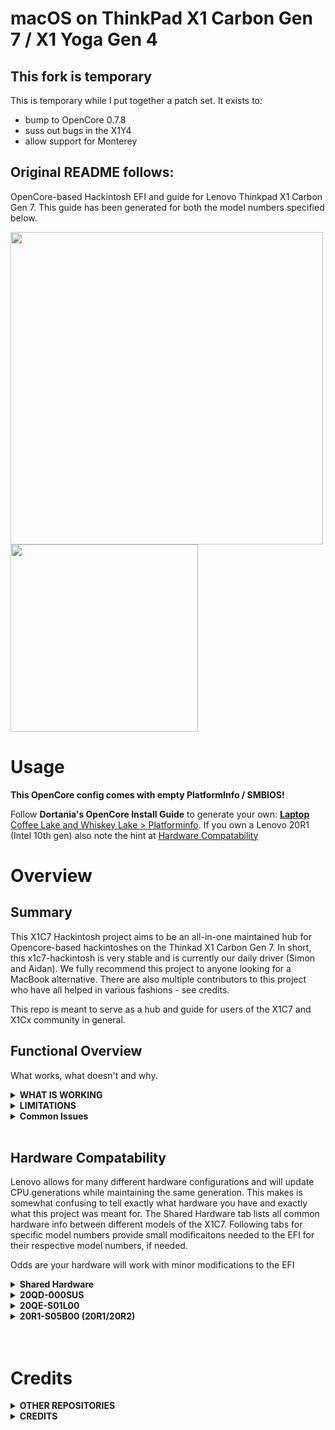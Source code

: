 # macOS on ThinkPad X1 Carbon Gen 7 / X1 Yoga Gen 4

## This fork is temporary

This is temporary while I put together a patch set. It exists to:

* bump to OpenCore 0.7.8
* suss out bugs in the X1Y4
* allow support for Monterey

## Original README follows:

OpenCore-based Hackintosh EFI and guide for Lenovo Thinkpad X1 Carbon Gen 7. This guide has been generated for both the model numbers specified below.

<p float="center">
  <img src="./docs/macOS-overview.png" width="500" />
  <img src="./docs/laptop-image.png" width="300" /> 
</p>


# Usage
**This OpenCore config comes with empty PlatformInfo / SMBIOS!**

Follow **Dortania's OpenCore Install Guide** to generate your own: [**Laptop** Coffee Lake and Whiskey Lake > Platforminfo](https://dortania.github.io/OpenCore-Install-Guide/config-laptop.plist/coffee-lake.html#platforminfo). If you own a Lenovo 20R1 (Intel 10th gen) also note the hint at [Hardware Compatability](https://github.com/aidanchandra/x1c7-hackintosh#hardware-compatability)
<br />

# Overview
## Summary

This X1C7 Hackintosh project aims to be an all-in-one maintained hub for Opencore-based hackintoshes on the Thinkad X1 Carbon Gen 7. In short, this x1c7-hackintosh is very stable and is currently our daily driver (Simon and Aidan). We fully recommend this project to anyone looking for a MacBook alternative. There are also multiple contributors to this project who have all helped in various fashions - see credits.

This repo is meant to serve as a hub and guide for users of the X1C7 and X1Cx community in general.
<br />


## Functional Overview
What works, what doesn't and why.
<details>
<summary><strong> WHAT IS WORKING </strong></summary>

### Install
| working | Device / Step                             | Comment            |
|:-------:|:------------------------------------------|:-------------------|
| ✅ | Booting macOS installer                        |                    |
| ✅ | Installed to HD                                |                    |
| ✅ | Installed to HD and Dualbooting Windows on the same drive Windows                                | Use [this](https://www.youtube.com/watch?v=ztxHRGdX0Sw&t=3s) guide to setup dualboot on the same drive|

### Post-Install

| working | Device / Step                             | Comment            |
|:-------:|:------------------------------------------|:-------------------|
| ✅ | Graphics                                       | Requires `WhateverGreen.kext` |
| ✅ | Touchpad                                       | Requires ``VoodooGPIO, VoodooI2CServices,VoodooInput`` This was very trial-and-error based and I reccomend looking at our config.plist. Order and location matter. |
| ✅ | Trackpoint                                     | Requires ``VoodooPS2`` |
| ✅ | Keyboard                                       | Requires ``VoodooPS2`` |
| ✅ | Keyboard-Multimedia Fn keys                    | Requires `YogaSMC.kext` + **TODO: Add ACPI here** and [YogaSMC-App](https://github.com/zhen-zen/YogaSMC) |
| ✅ | WiFi                                           | Native WiFi with `AirportItlwm.kext` - no companion app required |
| ✅ | Bluetooth                                      | `IntelBluetoothFirmware.kext` and `IntelBluetoothInjector.kext` <br> ⚠️ audio input (e.g. of headset) is not working, see [#3](https://github.com/aidanchandra/x1c7-hackintosh/issues/3) |
| ❌ | WWAN                                           | DISABLED at BIOS to conserve power|
| ✅ | Ethernet                                       | `IntelMausi.kext` for bundled USB-C adapter |
| ✅ | Hibernation                                    | ``hibernatemode=3`` |
| ✅ | HDMI output                                    | Requires **WEG?** |
| ✅ | USB A / USB C                                  | |
| ✅ | Thunderbolt 3                                  | Tested with a Vega 64 EGUP in a Razer Core X Enclosure, requires TB3 BIOS Assist to be ENABLED|
| ✅| Webcam                                          | _checked on 2021-02-19_ |
| ✅ | Audio                                          | ✅ _Internal Speaker_ and _Headphones_ / _Line in_ <br> ⚠️ _Internal Microphone_ not working <br> Realtek ALC285, layout 11, 21, 31 (all seem to work equal) **TODO supported layouts have changed** ➡️ ``boot-args: alcid=71`` |
| ✅ | iCloud (App Store, iMessage, FaceTime, etc)    | All iServices work |
| ❓ | HiDPI, Handoff, Sidecar                        | Handoff/sidecar sporadic function. Would not rely on these |
| ❌ | Fingerprint Reader                             | Disabled in BIOS to save power |
| ✅ | Power Management Optimizations                 | Fully working with CPUFriend and CPUFriendFriend, more options with YogaSMC to come |
| ✅ | Intel SpeedStep                                | Fully working (Higher performance when plugged in, lower when on battery, tested with GeekBench 5) |

> ✅ Fully functional; ❓ Untested/Intermittent (might work); ❌ Non-functional

</details>


<details>
<summary><strong> LIMITATIONS </strong></summary>
  
Limitations what is not working as expected or improvements:

 - **Bluetooth**: [General Limiations of IntelBluetoothFirmware](https://openintelwireless.github.io/IntelBluetoothFirmware/FAQ.html) + [Bluetooth Headsets No Mic #3](https://github.com/aidanchandra/x1c7-hackintosh/issues/3) 

</details>

<details>
<summary><strong> Common Issues </strong></summary>
  
gioLockscreenState error is a common one working with uncommon iGPUs (like our UHD 620)
See issue #11 for solution

</details>

<br />

## Hardware Compatability
Lenovo allows for many different hardware configurations and will update CPU generations while maintaining the same generation. This makes is somewhat confusing to tell exactly what hardware you have and exactly what this project was meant for. The Shared Hardware tab lists all common hardware info between different models of the X1C7. Following tabs for specific model numbers provide small modificaitons needed to the EFI for their respective model numbers, if needed.

Odds are your hardware will work with minor modifications to the EFI



<details>
<summary><strong> Shared Hardware </strong></summary>

**Again: These are the hardware specs of `20QES01L00` and `20QD-000SUS`:**
Refer to [ThinkPad_X1_Carbon_7th_Gen_Spec.PDF](https://github.com/suhrmann/x1c7-hackintosh/blob/master/docs/references/ThinkPad_X1_Carbon_7th_Gen_Spec.PDF) for possible stock ThinkPad X1 7th Gen configurations. <br>
Source: [Lenovo Product Specification Reference (PSREF) [psref.lenovo.com]](https://psref.lenovo.com/Product/ThinkPad/ThinkPad_X1_Carbon_7th_Gen)


|                  |                 |
| :--------------- | :-------------- |
| **Ports**        | 2x USB 3.1 Gen 1 (Right USB Always On) |
|                  | 2x USB 3.1 Type-C Gen 2 / Thunderbolt 3 (Power Delivery and DisplayPort) [Max 5120x2880 @60Hz] |
|                  | HDMI 1.4b (Max 4096x2160 @24Hz) |                 |
| **Ethernet**     | via ThinkPad Ethernet Extension Adapter Gen 2: I219-LM Ethernet (vPro) |
| **WLAN + BT**    | Intel Wireless-AC 9560, Wi-Fi 2x2 802.11ac + Bluetooth 5.0 |
| **WWAN(optional)** | Nothing else supported, no adapters, nothing. Locked by BIOS |
| **Display**      | 14.0" (355mm) HDR HD (1920 x 1080) |
| **Camera**       | IR and HD720p camera with ThinkShutte. Chicony manufacturer |
| **Audio**        | Realtek ALC3286 codec <br> Linux: ``Realtek ALC285``, layout 11, 21, 31 ; [@acidanthera/AppleALC > Supported codecs [Github]](https://github.com/acidanthera/AppleALC/wiki/Supported-codecs) |
| **Fingerprint reader** | ✔️ |
| **NFC (optional)** | ✔️ |

**Further Specs:**
 - Keyboard: PS/2
 - TrackPoint: PS/2, included alongside te PS2 Keyboard
 - TrackPad: Synaptics enabled i2c
 - **Thunderbolt:**  Intel JHL6540 (Alpine Ridge 4C) Thunderbolt 3 Bridge with what appears to be native MacOS Support

 **NOTE:** The WWAN M.2 slot does **NOT** support SSDs. "If you do manage to fit something in there, you'll be presented with this whitelist error when you try and power the laptop on" [source and photos by @acoutts [Github]](https://github.com/acoutts/x1c7-hackintosh#edit-jan-2-2020) You can modify the bios if you really need the extra SSD.
</details>

<details>
<summary><strong> 20QD-000SUS </strong></summary>
Tested functioning as expected with provided EFI (Aidan's Machine)

| Processor Number                                                                                                                   | Code Name    | # of Cores | # of Threads | Base Frequency | Max Turbo Frequency | Cache | Memory Types | Graphics      |
| :--------------------------------------------------------------------------------------------------------------------------------- | :----------- | :--------- | :----------- | :------------- | :------------------ | :---- | :----------- | :------------ |
| [i7-8665U](https://ark.intel.com/content/www/us/en/ark/products/193563/intel-core-i7-8665u-processor-8m-cache-up-to-4-80-ghz.html) | Whiskey Lake <br>(based on Coffee Lake) | 4          | 8            | 1.9 GHz        | 4.8 GHz             | 8 MB  | LPDDR3-2133  | Intel UHD 620 |

</details>
<details>
<summary><strong> 20QE-S01L00 </strong></summary>
Tested functioning as expected with provided EFI (Simon's Machine)

| Processor Number                                                                                                                   | Code Name    | # of Cores | # of Threads | Base Frequency | Max Turbo Frequency | Cache | Memory Types | Graphics      |
| :--------------------------------------------------------------------------------------------------------------------------------- | :----------- | :--------- | :----------- | :------------- | :------------------ | :---- | :----------- | :------------ |
| [i7-8565U](https://ark.intel.com/content/www/us/en/ark/products/149091/intel-core-i7-8565u-processor-8m-cache-up-to-4-60-ghz.html) | Whiskey Lake <br>(based on Coffee Lake) | 4          | 8            | 1.8 GHz        | 4.6 GHz             | 8 MB  | LPDDR3-2133  | Intel UHD 620 |
</details>

<details>
<summary><strong> 20R1-S05B00 (20R1/20R2) </strong></summary>
Tested functioning as expected with the FOLLOWING MODIFICATIONS
  
```
Cpuid1Data: EC060800 00000000 00000000 00000000
Cpuid1Mask: FFFFFFFF 00000000 00000000 00000000
```

(Credit to @muhchaudhary)

| Processor Number                                                                                                                   | Code Name    | # of Cores | # of Threads | Base Frequency | Max Turbo Frequency | Cache | Memory Types | Graphics      |
| :--------------------------------------------------------------------------------------------------------------------------------- | :----------- | :--------- | :----------- | :------------- | :------------------ | :---- | :----------- | :------------ |
| [i7-10710u](https://ark.intel.com/content/www/us/en/ark/products/196448/intel-core-i7-10710u-processor-12m-cache-up-to-4-70-ghz.html) | Whiskey Lake <br>(based on Coffee Lake) | 6          | 12            | 1.1 GHz        | 4.7 GHz             | 12 MB  | LPDDR3-2133  | Intel® UHD Graphics for 10th Gen Intel® Processors |
</details>
<br /><br />


<!---
# Guide and Resources

There exists a plethora of much more detailed and well maintained guides using Opencore to get MacOS running on a PC. This guide will reference certian parts of those guides frequently for this reason. 


<details>
<summary><strong> Getting Started </strong></summary>

1. [Dortania's Guides](https://dortania.github.io/getting-started/) are the gold standard. We can safely ignore the hardware support function as those are for people who can choose their hardware - we can't with a laptop (yet).
</details> 

<details>
<summary><strong> Create USB Installer </strong></summary>

1. Create a MacOS Catalina Installer on an external USB drive using GibMacOS or using a reagular Mac and the app store. 
2. Mount 

</details> 

<details>
<summary><strong> Getting Started </strong></summary>
</details> 
--->

# Credits
<details>
<summary><strong> OTHER REPOSITORIES </strong></summary>
<br>

- x1c7-hackintosh repositories:
    - [suhrmann/x1c7-hackintosh](https://github.com/suhrmann/x1c7-hackintosh) [fork of tylernguyen/x1c6-hackintosh] _predecessor of this repo_
- x1c6-hackintosh repositories:
    - [tylernguyen/x1c6-hackintosh](https://github.com/tylernguyen/x1c6-hackintosh) 
    - [benbender/x1c6-hackintosh](https://github.com/benbender/x1c6-hackintosh)
    - [zhtengw/EFI-for-X1C6-hackintosh](https://github.com/zhtengw/EFI-for-X1C6-hackintosh)
- t480-hackintosh repositories:
    - [EETagent/T480-OpenCore-Hackintosh](https://github.com/EETagent/T480-OpenCore-Hackintosh)
</details> 

<details>
<summary><strong> CREDITS </strong></summary>
    
**[Acidanthera](https://github.com/acidanthera)** <br> 
For bringing us [OpenCore](https://github.com/acidanthera/OpenCorePkg) and maintaining all the essential kexts, 
like [VirtualSMC](https://github.com/acidanthera/VirtualSMC), [Lilu](https://github.com/acidanthera/Lilu), [WhateverGreen](https://github.com/acidanthera/WhateverGreen), and many many more! 

**Tyler Nguyen [@tylernguyen](https://github.com/tylernguyen)** <br>
 - for his groundwork on [macOS on Thinkpad X1 Carbon 6th Generation, Model 20KH*](
https://github.com/tylernguyen/x1c6-hackintosh)
 - and [lots of documentation](https://github.com/tylernguyen/x1c6-hackintosh/tree/master/docs) about Lenovo and ThinkPads

**[Dortania](https://dortania.github.io/)** <br> 
for his awesome OpenCore guides - here to mention [Dortania's OpenCore Install Guide](https://dortania.github.io/OpenCore-Install-Guide/) 
and [OpenCore Post-Install](https://dortania.github.io/OpenCore-Post-Install/)
</details>
